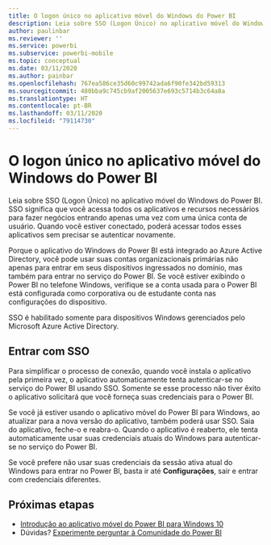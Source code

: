 ```yaml
---
title: O logon único no aplicativo móvel do Windows do Power BI
description: Leia sobre SSO (Logon Único) no aplicativo móvel do Windows do Power BI. SSO significa que você acessa todos os aplicativos e recursos necessários para fazer negócios entrando apenas uma vez com uma única conta de usuário.
author: paulinbar
ms.reviewer: ''
ms.service: powerbi
ms.subservice: powerbi-mobile
ms.topic: conceptual
ms.date: 03/11/2020
ms.author: painbar
ms.openlocfilehash: 767ea586ce35d60c99742ada6f90fe342bd59313
ms.sourcegitcommit: 480bba9c745cb9af2005637e693c5714b3c64a8a
ms.translationtype: HT
ms.contentlocale: pt-BR
ms.lasthandoff: 03/11/2020
ms.locfileid: "79114730"
---
```

# <a name="single-sign-on-in-the-power-bi-mobile-windows-app"></a>O logon único no aplicativo móvel do Windows do Power BI

Leia sobre SSO (Logon Único) no aplicativo móvel do Windows do Power BI. SSO significa que você acessa todos os aplicativos e recursos necessários para fazer negócios entrando apenas uma vez com uma única conta de usuário. Quando você estiver conectado, poderá acessar todos esses aplicativos sem precisar se autenticar novamente. 

Porque o aplicativo do Windows do Power BI está integrado ao Azure Active Directory, você pode usar suas contas organizacionais primárias não apenas para entrar em seus dispositivos ingressados no domínio, mas também para entrar no serviço do Power BI. Se você estiver exibindo o Power BI no telefone Windows, verifique se a conta usada para o Power BI está configurada como corporativa ou de estudante conta nas configurações do dispositivo.  

SSO é habilitado somente para dispositivos Windows gerenciados pelo Microsoft Azure Active Directory. 

## <a name="sign-in-with-sso"></a>Entrar com SSO

Para simplificar o processo de conexão, quando você instala o aplicativo pela primeira vez, o aplicativo automaticamente tenta autenticar-se no serviço do Power BI usando SSO. Somente se esse processo não tiver êxito o aplicativo solicitará que você forneça suas credenciais para o Power BI.  

Se você já estiver usando o aplicativo móvel do Power BI para Windows, ao atualizar para a nova versão do aplicativo, também poderá usar SSO. Saia do aplicativo, feche-o e reabra-o. Quando o aplicativo é reaberto, ele tenta automaticamente usar suas credenciais atuais do Windows para autenticar-se no serviço do Power BI. 

Se você prefere não usar suas credenciais da sessão ativa atual do Windows para entrar no Power BI, basta ir até **Configurações**, sair e entrar com credenciais diferentes. 
 
## <a name="next-steps"></a>Próximas etapas

- [Introdução ao aplicativo móvel do Power BI para Windows 10](mobile-windows-10-phone-app-get-started.md)
- Dúvidas? [Experimente perguntar à Comunidade do Power BI](https://community.powerbi.com/)

